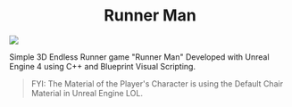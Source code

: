 <h1 align="center">Runner Man</h1>

![](https://github.com/BillyFrcs/RunnerMan/blob/master/Content/Gif/RunnerMan.gif)

Simple 3D Endless Runner game "Runner Man" Developed with Unreal Engine 4 using C++ and Blueprint Visual Scripting.

> FYI: The Material of the Player's Character is using the Default Chair Material in Unreal Engine LOL.
